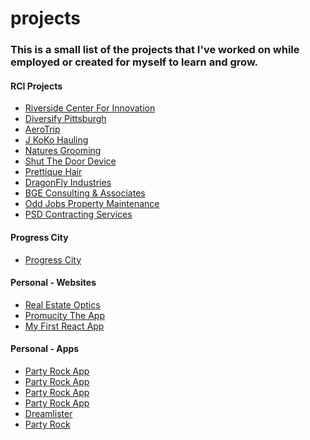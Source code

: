 # projects
<h3>This is a small list of the projects that I've worked on while employed or created for myself to learn and grow.</h3>

<h4>RCI Projects</h4>
<ul> 
<li><a href="https://www.riversidecenterforinnovation.com">Riverside Center For Innovation</a></li>
<li><a href="https://diversify-pittsburgh-staging.herokuapp.com">Diversify Pittsburgh</a></li>
<li><a href="https://daeshawnballard.wixsite.com/mysite-1">AeroTrip</a></li>
<li><a href="https://daeshawnballard.wixsite.com/website-copy">J KoKo Hauling</a></li>
<li><a href="https://daeshawnballard.wixsite.com/website-6">Natures Grooming</a></li>
<li><a href="https://gford94.wixsite.com/shutthedoordevice">Shut The Door Device</a></li>
<li><a href="https://www.prettiiquehair.com">Prettique Hair</a></li>
<li><a href="https://anitam350.wixsite.com/website">DragonFly Industries</a></li>
<li><a href="https://daeshawnballard.wixsite.com/bgeconsulting">BGE Consulting & Associates</a></li>
<li><a href="https://oddjobspittsburgh.wixsite.com/odd-jobs">Odd Jobs Property Maintenance</a></li>
<li><a href="https://daeshawnballard.wixsite.com/website-4">PSD Contracting Services</a></li>
</ul>

<h4>Progress City</h4>
<ul>
 <li><a href="https://stillasfan.wixsite.com/progress-city-new">Progress City</a></li>
</ul>

<h4>Personal - Websites</h4>
<ul> 
<li><a href="www.realestateoptics.com">Real Estate Optics</a></li>
<li><a href="https://daeshawnballard.wixsite.com/website-7">Promucity The App</a></li>
<li><a href="https://happy-keller-7ec8bf.netlify.app">My First React App</a></li>
</ul>

<h4>Personal - Apps</h4>
<ul> 
<li><a href="https://github.com/daeshawnballard/promucity">Party Rock App</a></li> 
<li><a href="https://github.com/daeshawnballard/app-swoosh">Party Rock App</a></li> 
<li><a href="https://github.com/daeshawnballard/tacopop">Party Rock App</a></li> 
<li><a href="https://github.com/daeshawnballard/pokedex3">Party Rock App</a></li> 
<li><a href="https://github.com/daeshawnballard/dreamlister">Dreamlister</a></li> 
<li><a href="https://github.com/daeshawnballard/partyrock">Party Rock</a></li> 
</ul>

